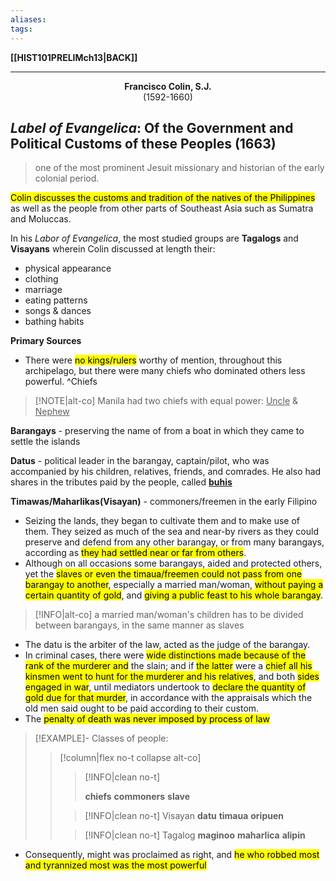 ```yaml
---
aliases:
tags:
---
```

**[[HIST101PRELIMch13|BACK]]**

---
**<center>Francisco Colin, S.J.</center>** <center>(1592-1660)</center>
## *Label of Evangelica*: Of the Government and Political Customs of these Peoples (1663)
> one of the most prominent Jesuit missionary and historian of the early colonial period.

<mark class="hltr-blue">Colin discusses the customs and tradition of the natives of the Philippines</mark> as well as the people from other parts of Southeast Asia such as Sumatra and Moluccas.

In his *Labor of Evangelica*, the most studied groups are **Tagalogs** and **Visayans** wherein Colin discussed at length their:
- physical appearance
- clothing
- marriage
- eating patterns
- songs & dances
- bathing habits

**Primary Sources**
- There were <mark class="hltr-blue">no kings/rulers</mark> worthy of mention, throughout this archipelago, but there were many chiefs who dominated others less powerful. ^Chiefs

>[!NOTE|alt-co] Manila had two chiefs with equal power: <u>Uncle</u> & <u>Nephew</u>

**Barangays** - preserving the name of from a boat in which they came to settle the islands

**Datus** - political leader in the barangay, captain/pilot, who was accompanied by his children, relatives, friends, and comrades. He also had shares in the tributes paid by the people, called **<u>buhis</u>**

**Timawas/Maharlikas(Visayan)** - commoners/freemen in the early Filipino

- Seizing the lands, they began to cultivate them and to make use of them. They seized as much of the sea and near-by rivers as they could preserve and defend from any other barangay, or from many barangays, according as <mark class="hltr-blue">they had settled near or far from others</mark>.
- Although on all occasions some barangays, aided and protected others, yet the <mark class="hltr-blue">slaves or even the timaua/freemen could not pass from one barangay to another</mark>, especially a married man/woman, <mark class="hltr-blue">without paying a certain quantity of gold</mark>, and <mark class="hltr-blue">giving a public feast to his whole barangay</mark>.

>[!INFO|alt-co] a married man/woman's children has to be divided between barangays, in the same manner as slaves

- The datu is the arbiter of the law, acted as the judge of the barangay.
- In criminal cases, there were <mark class="hltr-blue">wide distinctions made because of the rank of the murderer and</mark> the slain; and if <mark class="hltr-blue">the latter</mark> were a <mark class="hltr-blue">chief all his kinsmen went to hunt for the murderer and his relatives</mark>, and both <mark class="hltr-blue">sides engaged in war</mark>, until mediators undertook to <mark class="hltr-blue">declare the quantity of gold due for that murder</mark>, in accordance with the appraisals which the old men said ought to be paid according to their custom.
- The <mark class="hltr-lightred">penalty of death was never imposed by process of law</mark>

>[!EXAMPLE]- Classes of people:
>>[!column|flex no-t collapse alt-co]
>>>[!INFO|clean no-t]
>>> 
>>> **chiefs**
>>> **commoners**
>>> **slave**
>>
>>>[!INFO|clean no-t]
>>> Visayan
>>> **datu**
>>> **timaua**
>>> **oripuen**
>>
>>>[!INFO|clean no-t]
>>> Tagalog
>>> **maginoo** 
>>> **maharlica**
>>> **alipin**

- Consequently, might was proclaimed as right, and <mark class="hltr-blue">he who robbed most and tyrannized most was the most powerful</mark>
